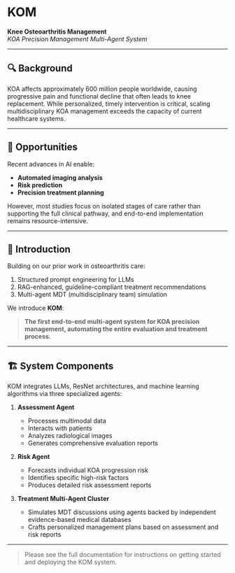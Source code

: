 # KOM

**Knee Osteoarthritis Management**  
*KOA Precision Management Multi-Agent System*

---

## 🔍 Background

KOA affects approximately 600 million people worldwide, causing progressive pain and functional decline that often leads to knee replacement. While personalized, timely intervention is critical, scaling multidisciplinary KOA management exceeds the capacity of current healthcare systems.

---

## 🚀 Opportunities

Recent advances in AI enable:  
- **Automated imaging analysis**  
- **Risk prediction**  
- **Precision treatment planning**  

However, most studies focus on isolated stages of care rather than supporting the full clinical pathway, and end-to-end implementation remains resource-intensive.

---

## 🌟 Introduction

Building on our prior work in osteoarthritis care:  
1. Structured prompt engineering for LLMs  
2. RAG-enhanced, guideline-compliant treatment recommendations  
3. Multi-agent MDT (multidisciplinary team) simulation  

We introduce **KOM**:  
> **The first end-to-end multi-agent system for KOA precision management, automating the entire evaluation and treatment process.**

---

## 🏗️ System Components

KOM integrates LLMs, ResNet architectures, and machine learning algorithms via three specialized agents:

1. **Assessment Agent**  
   - Processes multimodal data  
   - Interacts with patients  
   - Analyzes radiological images  
   - Generates comprehensive evaluation reports  

2. **Risk Agent**  
   - Forecasts individual KOA progression risk  
   - Identifies specific high-risk factors  
   - Produces detailed risk assessment reports  

3. **Treatment Multi-Agent Cluster**  
   - Simulates MDT discussions using agents backed by independent evidence-based medical databases  
   - Crafts personalized management plans based on assessment and risk reports  

---

> Please see the full documentation for instructions on getting started and deploying the KOM system.  
